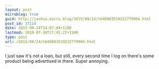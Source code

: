 ```yaml
---
layout: post
microblog: true
guid: http://joshua.micro.blog/2015/09/24/t646883519222779904.html
post_id: 37114
date: 2015-09-24T14:07:04+1100
lastmod: 2019-07-30T17:41:27+1100
type: post
url: /2015/09/24/t646883519222779904.html
---
```

I just saw it's not a loan, but still, every second time I log on there's some product being advertised in there. Super annoying.

